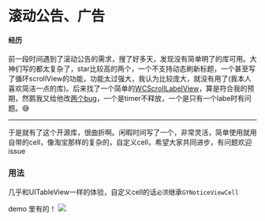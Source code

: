 # 滚动公告、广告

#### 经历
前一段时间遇到了滚动公告的需求，搜了好多天，发现没有简单明了的库可用。大神们写的都太复杂了，star比较高的两个，一个不支持动态刷新标题，一个甚至写了循环scrollView的功能，功能太过强大，我认为比较庞大，就没有用了(我本人喜欢简洁一点的库)。后来找了一个简单的[WCScrollLabelView](https://github.com/Verchen/WCScrollLabelView)，算是符合我的预期，然鹅我又给他改[两个bug](https://github.com/Verchen/WCScrollLabelView/issues/1)，一个是timer不释放，一个是只有一个labe时有问题。😅

---
于是就有了这个开源库，很曲折啊。闲暇时间写了一个，非常灵活，简单使用就用自带的cell，像淘宝那样的复杂的，自定义cell，希望大家共同进步，有问题欢迎issue
### 用法
几乎和UITableView一样的体验，自定义cell的话`必须`继承`GYNoticeViewCell`

demo 里有的！
![](http://wx3.sinaimg.cn/mw690/72aba7efgy1fm9ctgv1zdg20af0iwjwg.gif)



